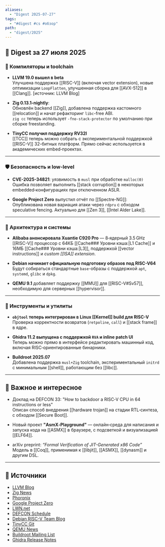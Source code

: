 ```yaml
---
aliases:
  - "Digest 2025-07-27"
tags:
  - "#digest #cs #обзор"
path:
  - "digest/2025"
---
```


## 📘 Digest за 27 июля 2025

### 🧠 Компиляторы и toolchain

- **LLVM 19.0 вышел в beta**  
  Улучшена поддержка [[RISC-V]] (включая vector extension), новые оптимизации `LoopFlatten`, улучшенная сборка для [[AVX-512]] в [[Clang]].
  [источник: LLVM Blog]

- **Zig 0.13.1-nightly**:  
  Обновлён backend [[Zig]], добавлена поддержка кастомного [[relocation]] и начат рефакторинг `libc`-free ABI.  
  `zig cc` теперь использует `-fno-stack-protector` по умолчанию при сборке freestanding.

- **TinyCC получил поддержку RV32I**  
  [[TCC]] теперь можно собрать с экспериментальной поддержкой [[RISC-V]] 32-битных платформ. Прямо сейчас используется в академических embed‑проектах.

---

### 🛡️ Безопасность и low-level

- **CVE-2025-34821**: уязвимость в `musl` при обработке `malloc(0)`  
  Ошибка позволяет выполнить [[stack corruption]] в некоторых embedded‑конфигурациях при отключенном ASLR.

- **Google Project Zero** выпустил отчёт по [[Spectre-NG]]:  
  Опубликована новая вариация атаки через `rdpru` с обходом speculative fencing. Актуально для [[Zen 3]], [[Intel Alder Lake]].

---

### 🧱 Архитектура и системы

- **Alibaba анонсировала Xuantie C920 Pro** — 8‑ядерный 3.5 GHz [[RISC-V]] процессор с 64КБ [[Cache### Уровни кэша:|L1 Cache]] и 16МБ [[Cache### Уровни кэша:|L3]], поддержкой [[vector instructions]] и *custom [[ISA]] extension*.

- **Debian начинает официальную подготовку образов под RISC-V64**  
  Будут собираться стандартные `base`-образы с поддержкой `apt`, `systemd`, `glibc` и `dpkg`.

- **QEMU 9.1** добавляет поддержку [[MMU]] для [[RISC-V#Sv57]], необходимую для серверных [[hypervisor]].

---

### 🧰 Инструменты и утилиты

- **`objtool` теперь интегрирован в Linux [[Kernel]] build для RISC-V**  
  Проверка корректности возвратов (`retpoline`, `call`) и [[stack frame]] в ядре.

- **Ghidra 11.2 выпущена с поддержкой `RVA` и inline patch UI**  
  Теперь можно прямо в интерфейсе редактировать машинный код, включая RISC‑ориентированные бинарники.

- **Buildroot 2025.07**  
  Добавлена поддержка `musl+Zig` toolchain, экспериментальный `initrd` с минимальным [[shell]], работающим без [[libc]].

---

## 🔗 Важное и интересное

- Доклад на DEFCON 33: "How to backdoor a RISC‑V CPU in 64 instructions or less"  
  Описан способ внедрения [[hardware trojan]] на стадии RTL‑синтеза, с обходом [[Secure Boot]].

- Новый проект **"AsmX‑Playground"** — онлайн‑среда для написания и запуска кода на [[ASMX]] в браузере, с подсветкой и визуализацией [[ELF64]].

- arXiv preprint: *“Formal Verification of JIT-Generated x86 Code”*  
  Модель в [[Coq]], применимая к [[libjit]], [[ASMX]], [[dynasm]] и другим DSL.

---

## 📎 Источники

- [LLVM Blog](https://blog.llvm.org)
- [Zig News](https://ziglang.org/news/)
- [Phoronix](https://www.phoronix.com)
- [Google Project Zero](https://googleprojectzero.blogspot.com)
- [LWN.net](https://lwn.net)
- [DEFCON Schedule](https://defcon.org)
- [Debian RISC-V Team Blog](https://riscv.debian.net/news/)
- [TinyCC Git](https://repo.or.cz/tinycc.git)
- [QEMU News](https://www.qemu.org/news/)
- [Buildroot Mailing List](https://lists.buildroot.org/)
- [Ghidra Release Notes](https://github.com/NationalSecurityAgency/ghidra)
